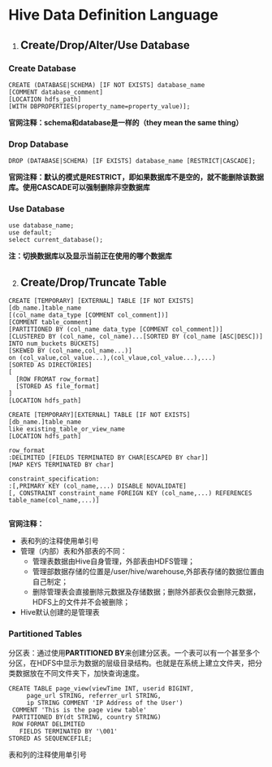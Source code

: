 # Hive Data Definition Language

1. ## Create/Drop/Alter/Use Database

### Create Database

```mysql
CREATE (DATABASE|SCHEMA) [IF NOT EXISTS] database_name
[COMMENT database_comment]
[LOCATION hdfs_path]
[WITH DBPROPERTIES(property_name=property_value)];
```

**官网注释：schema和database是一样的（they mean the same thing）**

### Drop Database

```mysql
DROP (DATABASE|SCHEMA) [IF EXISTS] database_name [RESTRICT|CASCADE];
```

**官网注释：默认的模式是RESTRICT，即如果数据库不是空的，就不能删除该数据库。使用CASCADE可以强制删除非空数据库**

### Use Database

```mysql
use database_name;
use default;
select current_database();
```

**注：切换数据库以及显示当前正在使用的哪个数据库**

2. ## Create/Drop/Truncate Table

```mysql
CREATE [TEMPORARY] [EXTERNAL] TABLE [IF NOT EXISTS] [db_name.]table_name
[(col_name data_type [COMMENT col_comment])]
[COMMENT table_comment]
[PARTITIONED BY (col_name data_type [COMMENT col_comment])]
[CLUSTERED BY (col_name, col_name)...[SORTED BY (col_name [ASC|DESC])] INTO num_buckets BUCKETS]
[SKEWED BY (col_name,col_name...)]
on (col_value,col_value...),(col_vlaue,col_value...),...)
[SORTED AS DIRECTORIES]
[
  [ROW FROMAT row_format]
  [STORED AS file_format]
]
[LOCATION hdfs_path]

CREATE [TEMPORARY][EXTERNAL] TABLE [IF NOT EXISTS] [db_name.]table_name
like existing_table_or_view_name
[LOCATION hdfs_path]

row_format
:DELIMITED [FIELDS TERMINATED BY CHAR[ESCAPED BY char]]
[MAP KEYS TERMINATED BY char]

constraint_specification:
:[,PRIMARY KEY (col_name,...) DISABLE NOVALIDATE] 
[, CONSTRAINT constraint_name FOREIGN KEY (col_name,...) REFERENCES table_name(col_name,...)]


```

**官网注释：**

- 表和列的注释使用单引号
- 管理（内部）表和外部表的不同：
  - 管理表数据由Hive自身管理，外部表由HDFS管理；
  - 管理部数据存储的位置是/user/hive/warehouse,外部表存储的数据位置由自己制定；
  - 删除管理表会直接删除元数据及存储数据；删除外部表仅会删除元数据，HDFS上的文件并不会被删除；
- Hive默认创建的是管理表

### Partitioned Tables

分区表：通过使用**PARTITIONED BY**来创建分区表。一个表可以有一个甚至多个分区，在HDFS中显示为数据的层级目录结构。也就是在系统上建立文件夹，把分类数据放在不同文件夹下，加快查询速度。

```mysql
CREATE TABLE page_view(viewTime INT, userid BIGINT,
     page_url STRING, referrer_url STRING,
     ip STRING COMMENT 'IP Address of the User')
 COMMENT 'This is the page view table'
 PARTITIONED BY(dt STRING, country STRING)
 ROW FORMAT DELIMITED
   FIELDS TERMINATED BY '\001'
STORED AS SEQUENCEFILE;
```





表和列的注释使用单引号


